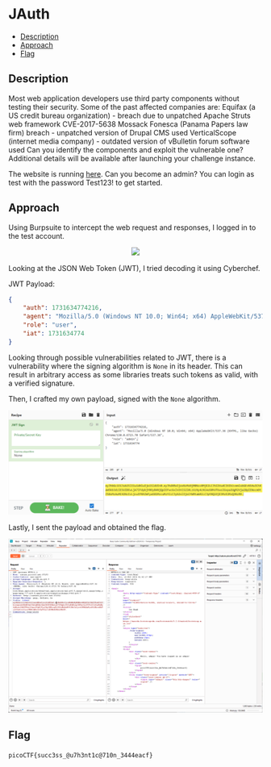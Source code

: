 # JAuth

- [Description](#description)
- [Approach](#approach)
- [Flag](#flag)

## Description

Most web application developers use third party components without testing their security. Some of the past affected companies are:
Equifax (a US credit bureau organization) - breach due to unpatched Apache Struts web framework CVE-2017-5638
Mossack Fonesca (Panama Papers law firm) breach - unpatched version of Drupal CMS used
VerticalScope (internet media company) - outdated version of vBulletin forum software used
Can you identify the components and exploit the vulnerable one?
Additional details will be available after launching your challenge instance.

The website is running [here](). Can you become an admin?
You can login as test with the password Test123! to get started.

## Approach

Using Burpsuite to intercept the web request and responses, I logged in to the test account.

<p align="center">
  <img src="https://raw.githubuserconthttp://saturn.picoctf.net:57193/ent.com/DarrenPea/picoCTF_writeups/refs/heads/main/picoGym-Exclusive/Web-Exploitation/JAuth/img/test.png" />
</p>

Looking at the JSON Web Token (JWT), I tried decoding it using Cyberchef. 

JWT Payload:

```json
{
    "auth": 1731634774216,
    "agent": "Mozilla/5.0 (Windows NT 10.0; Win64; x64) AppleWebKit/537.36 (KHTML, like Gecko) Chrome/130.0.6723.70 Safari/537.36",
    "role": "user",
    "iat": 1731634774
}
```

Looking through possible vulnerabilities related to JWT, there is a vulnerability where the signing algorithm is `None` in its header. This can result in arbitrary access as some libraries treats such tokens as valid, with a verified signature.

Then, I crafted my own payload, signed with the `None` algorithm.

<p align="center">
  <img src="https://raw.githubusercontent.com/DarrenPea/picoCTF_writeups/refs/heads/main/picoGym-Exclusive/Web-Exploitation/JAuth/img/signing.png" />
</p>

Lastly, I sent the payload and obtained the flag.

<p align="center">
  <img src="https://raw.githubusercontent.com/DarrenPea/picoCTF_writeups/refs/heads/main/picoGym-Exclusive/Web-Exploitation/JAuth/img/admin.png" />
</p>

## Flag

`picoCTF{succ3ss_@u7h3nt1c@710n_3444eacf}`